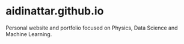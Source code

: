 # aidinattar.github.io
Personal website and portfolio focused on Physics, Data Science and Machine Learning.
